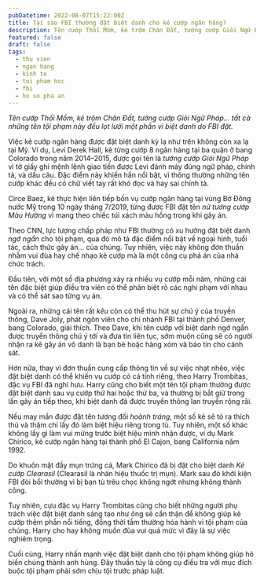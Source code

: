 ```yaml
---
pubDatetime: 2022-08-07T15:22:00Z
title: Tại sao FBI thường đặt biệt danh cho kẻ cướp ngân hàng?
description: Tên cướp Thối Mồm, kẻ trộm Chân Đất, tướng cướp Giỏi Ngữ Pháp… tất cả những tên tội phạm này đều lọt lưới một phần vì biệt danh do FBI đặt.
featured: false
draft: false
tags:
  - thu vien
  - ngan hang
  - kinh te
  - toi pham hoc
  - fbi
  - ho so pha an
---
```


_Tên cướp Thối Mồm, kẻ trộm Chân Đất, tướng cướp Giỏi Ngữ Pháp… tất cả những tên tội phạm này đều lọt lưới một phần vì biệt danh do FBI đặt._

Việc kẻ cướp ngân hàng được đặt biệt danh kỳ lạ như trên không còn xa lạ tại Mỹ. Ví dụ, Levi Derek Hall, kẻ từng cướp 8 ngân hàng tại ba quận ở bang Colorado trong năm 2014–2015, được gọi tên là _tướng cướp Giỏi Ngữ Pháp_ vì tờ giấy ghi mệnh lệnh giao tiền được Levi đánh máy đúng ngữ pháp, chính tả, và dấu câu. Đặc điểm này khiến hắn nổi bật, vì thông thường những tên cướp khác đều có chữ viết tay rất khó đọc và hay sai chính tả.

Circe Baez, kẻ thực hiện liên tiếp bốn vụ cướp ngân hàng tại vùng Bờ Đông nước Mỹ trong 10 ngày tháng 7/2019, từng được FBI đặt tên _nữ tướng cướp Màu Hường_ vì mang theo chiếc túi xách màu hồng trong khi gây án.

Theo CNN, lực lượng chấp pháp như FBI thường có xu hướng đặt biệt danh _ngớ ngẩn_ cho tội phạm, qua đó mô tả đặc điểm nổi bật về ngoại hình, tuổi tác, cách thức gây án… của chúng. Tuy nhiên, việc này không đơn thuần nhằm vui đùa hay chế nhạo kẻ cướp mà là một công cụ phá án của nhà chức trách.

Đầu tiên, với một số địa phương xảy ra nhiều vụ cướp mỗi năm, những cái tên đặc biệt giúp điều tra viên có thể phân biệt rõ các nghi phạm với nhau và có thể sát sao từng vụ án.

Ngoài ra, những cái tên rất _kêu_ còn có thể thu hút sự chú ý của truyền thông, Dave Joly, phát ngôn viên cho chi nhánh FBI tại thành phố Denver, bang Colorado, giải thích. Theo Dave, khi tên cướp với biệt danh ngớ ngẩn được truyền thông chú ý tới và đưa tin liên tục, sớm muộn cũng sẽ có người nhận ra kẻ gây án vô danh là bạn bè hoặc hàng xóm và báo tin cho cảnh sát.

Hơn nữa, thay vì đơn thuần cung cấp thông tin về sự việc nhạt nhẽo, việc đặt biệt danh có thể khiến vụ cướp có cá tính riêng, theo Harry Trombitas, đặc vụ FBI đã nghỉ hưu. Harry cũng cho biết một tên tội phạm thường được đặt biệt danh sau vụ cướp thứ hai hoặc thứ ba, và thường bị bắt giữ trong lần gây án tiếp theo, khi biệt danh đã được truyền thông lan truyền rộng rãi.

Nếu may mắn được đặt tên tương đối _hoành tráng_, một số kẻ sẽ tỏ ra thích thú và thậm chí lấy đó làm biệt hiệu riêng trong tù. Tuy nhiên, một số khác không lấy gì làm vui mừng trước biệt hiệu mình nhận được, ví dụ Mark Chirico, kẻ cướp ngân hàng tại thành phố El Cajon, bang California năm 1992.

Do khuôn mặt đầy mụn trứng cá, Mark Chirico đã bị đặt cho biệt danh _Kẻ cướp Clearasil_ (Clearasil là nhãn hiệu thuốc trị mụn). Mark sau đó khởi kiện FBI đòi bồi thường vì bị bạn tù trêu chọc không ngớt nhưng không thành công.

Tuy nhiên, cựu đặc vụ Harry Trombitas cũng cho biết những người phụ trách việc đặt biệt danh sáng tạo như ông sẽ cẩn thận để không giúp kẻ cướp thêm phần nổi tiếng, đồng thời tầm thường hóa hành vi tội phạm của chúng. Harry cho hay không muốn đùa vui quá mức vì đây là sự việc nghiêm trọng.

Cuối cùng, Harry nhấn mạnh việc đặt biệt danh cho tội phạm không giúp hô biến chúng thành anh hùng. Đây thuần túy là công cụ điều tra với mục đích buộc tội phạm phải sớm chịu tội trước pháp luật.